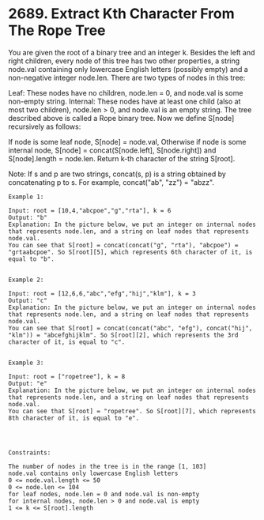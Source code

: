 # 2689. Extract Kth Character From The Rope Tree

You are given the root of a binary tree and an integer k. Besides the left and right children, every node of this tree has two other properties, a string node.val containing only lowercase English letters (possibly empty) and a non-negative integer node.len. There are two types of nodes in this tree:

Leaf: These nodes have no children, node.len = 0, and node.val is some non-empty string.
Internal: These nodes have at least one child (also at most two children), node.len > 0, and node.val is an empty string.
The tree described above is called a Rope binary tree. Now we define S[node] recursively as follows:

If node is some leaf node, S[node] = node.val,
Otherwise if node is some internal node, S[node] = concat(S[node.left], S[node.right]) and S[node].length = node.len.
Return k-th character of the string S[root].

Note: If s and p are two strings, concat(s, p) is a string obtained by concatenating p to s. For example, concat("ab", "zz") = "abzz".


```
Example 1:

Input: root = [10,4,"abcpoe","g","rta"], k = 6
Output: "b"
Explanation: In the picture below, we put an integer on internal nodes that represents node.len, and a string on leaf nodes that represents node.val.
You can see that S[root] = concat(concat("g", "rta"), "abcpoe") = "grtaabcpoe". So S[root][5], which represents 6th character of it, is equal to "b".


Example 2:

Input: root = [12,6,6,"abc","efg","hij","klm"], k = 3
Output: "c"
Explanation: In the picture below, we put an integer on internal nodes that represents node.len, and a string on leaf nodes that represents node.val.
You can see that S[root] = concat(concat("abc", "efg"), concat("hij", "klm")) = "abcefghijklm". So S[root][2], which represents the 3rd character of it, is equal to "c".


Example 3:

Input: root = ["ropetree"], k = 8
Output: "e"
Explanation: In the picture below, we put an integer on internal nodes that represents node.len, and a string on leaf nodes that represents node.val.
You can see that S[root] = "ropetree". So S[root][7], which represents 8th character of it, is equal to "e".




Constraints:

The number of nodes in the tree is in the range [1, 103]
node.val contains only lowercase English letters
0 <= node.val.length <= 50
0 <= node.len <= 104
for leaf nodes, node.len = 0 and node.val is non-empty
for internal nodes, node.len > 0 and node.val is empty
1 <= k <= S[root].length
```